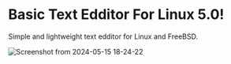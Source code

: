 #   Basic Text Edditor For Linux 5.0!
Simple and lightweight text edditor for Linux and FreeBSD.

![Screenshot from 2024-05-15 18-24-22](https://github.com/ToothedTomb/TextEdditor./assets/52569279/f3d3fa67-39ac-45e9-840b-2facef62b5b9)
